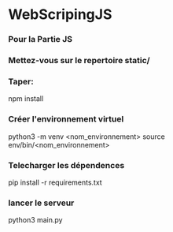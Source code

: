 # WebScripingJS
### Pour la Partie JS
### Mettez-vous sur le repertoire static/

### Taper:
npm install 

### Créer l'environnement virtuel
python3 -m venv <nom_environnement>
source env/bin/<nom_environnement>

### Telecharger les dépendences 
pip install -r requirements.txt

### lancer le serveur 
python3 main.py

